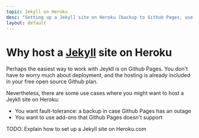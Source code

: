 ```yaml
---
topic: Jekyll on Heroku
desc: "Setting up a Jekyll site on Heroku (backup to Github Pages, use add-ons)"
layout: default
---
```


# Why host a [Jekyll](/topics/jekyll/) site on Heroku

Perhaps the easiest way to work with Jeykll is on Github Pages.  You don't have to worry much about deployment, and the hosting is
already included in your free open source Github plan.

Nevertheless, there are some use cases where you might want to host a Jeykll site on Heroku:

* You want fault-tolerance: a backup in case Github Pages has an outage
* You want to use add-ons that Github Pages doesn't support

TODO: Explain how to set up a Jekyll site on Heroku.com

